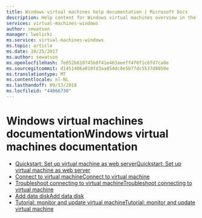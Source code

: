 ```yaml
---
title: Windows virtual machines help documentation | Microsoft Docs
description: Help content for Windows virtual machines overview in the Azure portal
services: virtual-machines-windows
author: sewatson
manager: lwelicki
ms.service: virtual-machines-windows
ms.topic: article
ms.date: 10/25/2017
ms.author: sewatson
ms.openlocfilehash: 7e052b810745b0f41e463aeeff4f0f1c6fd7ca0e
ms.sourcegitcommit: d1451406a010fd3aa854dc8e5b77dc5537d8050e
ms.translationtype: MT
ms.contentlocale: nl-NL
ms.lasthandoff: 09/13/2018
ms.locfileid: "44866730"
---
```

# <a name="windows-virtual-machines-documentation"></a><span data-ttu-id="a502a-103">Windows virtual machines documentation</span><span class="sxs-lookup"><span data-stu-id="a502a-103">Windows virtual machines documentation</span></span>

- [<span data-ttu-id="a502a-104">Quickstart: Set up virtual machine as web server</span><span class="sxs-lookup"><span data-stu-id="a502a-104">Quickstart: Set up virtual machine as web server</span></span>](/azure/virtual-machines/windows/quick-create-portal/?WT.mc_id=UIHelpPilot)
- [<span data-ttu-id="a502a-105">Connect to virtual machine</span><span class="sxs-lookup"><span data-stu-id="a502a-105">Connect to virtual machine</span></span>](/azure/virtual-machines/windows/connect-logon/?WT.mc_id=UIHelpPilot)
- [<span data-ttu-id="a502a-106">Troubleshoot connecting to virtual machine</span><span class="sxs-lookup"><span data-stu-id="a502a-106">Troubleshoot connecting to virtual machine</span></span>](/azure/virtual-machines/windows/troubleshoot-rdp-connection/?WT.mc_id=UIHelpPilot)
- [<span data-ttu-id="a502a-107">Add data disk</span><span class="sxs-lookup"><span data-stu-id="a502a-107">Add data disk</span></span>](/azure/virtual-machines/windows/attach-managed-disk-portal/?WT.mc_id=UIHelpPilot)
- [<span data-ttu-id="a502a-108">Tutorial: monitor and update virtual machine</span><span class="sxs-lookup"><span data-stu-id="a502a-108">Tutorial: monitor and update virtual machine</span></span>](/azure/virtual-machines/windows/tutorial-monitoring/?WT.mc_id=UIHelpPilot)

